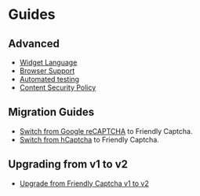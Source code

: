 # Guides

## Advanced

* [Widget Language](./localization.md)
* [Browser Support](./browser-support)
* [Automated testing](./automated-testing)
* [Content Security Policy](./csp)

## Migration Guides

* [Switch from Google reCAPTCHA](./migrating-from-recaptcha.md) to Friendly Captcha.
* [Switch from hCaptcha](./migrating-from-hcaptcha.md) to Friendly Captcha.

## Upgrading from v1 to v2
* [Upgrade from Friendly Captcha v1 to v2](./upgrading-from-v1/index.md)
